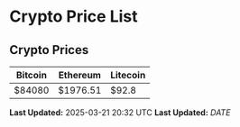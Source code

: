 # Crypto Price List

## Crypto Prices
| Bitcoin | Ethereum | Litecoin |
| ------- | -------- | -------- |
| $84080 | $1976.51 | $92.8 |
**Last Updated:** 2025-03-21 20:32 UTC
**Last Updated:** $DATE$
